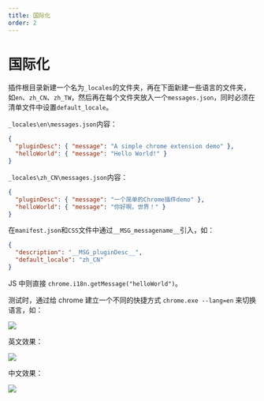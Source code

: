 ```yaml
---
title: 国际化
order: 2
---
```


# 国际化

插件根目录新建一个名为`_locales`的文件夹，再在下面新建一些语言的文件夹，如`en`、`zh_CN`、`zh_TW`，然后再在每个文件夹放入一个`messages.json`，同时必须在清单文件中设置`default_locale`。

`_locales\en\messages.json`内容：

```json
{
  "pluginDesc": { "message": "A simple chrome extension demo" },
  "helloWorld": { "message": "Hello World!" }
}
```

`_locales\zh_CN\messages.json`内容：

```json
{
  "pluginDesc": { "message": "一个简单的Chrome插件demo" },
  "helloWorld": { "message": "你好啊，世界！" }
}
```

在`manifest.json`和`CSS`文件中通过`__MSG_messagename__`引入，如：

```json
{
  "description": "__MSG_pluginDesc__",
  "default_locale": "zh_CN"
}
```

JS 中则直接 `chrome.i18n.getMessage("helloWorld")`。

测试时，通过给 chrome 建立一个不同的快捷方式 `chrome.exe --lang=en` 来切换语言，如：

![](http://res.haoji.me/blog/images/transparent.gif)

英文效果：

![](http://res.haoji.me/blog/images/transparent.gif)

中文效果：

![](http://res.haoji.me/blog/images/transparent.gif)
